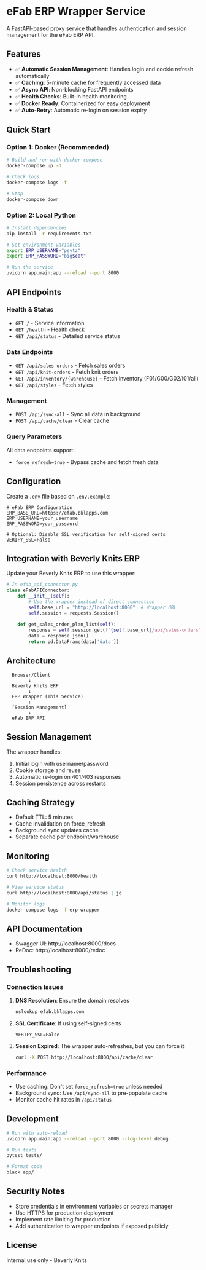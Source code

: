 # eFab ERP Wrapper Service

A FastAPI-based proxy service that handles authentication and session management for the eFab ERP API.

## Features

- ✅ **Automatic Session Management**: Handles login and cookie refresh automatically
- ✅ **Caching**: 5-minute cache for frequently accessed data
- ✅ **Async API**: Non-blocking FastAPI endpoints
- ✅ **Health Checks**: Built-in health monitoring
- ✅ **Docker Ready**: Containerized for easy deployment
- ✅ **Auto-Retry**: Automatic re-login on session expiry

## Quick Start

### Option 1: Docker (Recommended)

```bash
# Build and run with docker-compose
docker-compose up -d

# Check logs
docker-compose logs -f

# Stop
docker-compose down
```

### Option 2: Local Python

```bash
# Install dependencies
pip install -r requirements.txt

# Set environment variables
export ERP_USERNAME="psytz"
export ERP_PASSWORD="big$cat"

# Run the service
uvicorn app.main:app --reload --port 8000
```

## API Endpoints

### Health & Status

- `GET /` - Service information
- `GET /health` - Health check
- `GET /api/status` - Detailed service status

### Data Endpoints

- `GET /api/sales-orders` - Fetch sales orders
- `GET /api/knit-orders` - Fetch knit orders
- `GET /api/inventory/{warehouse}` - Fetch inventory (F01/G00/G02/I01/all)
- `GET /api/styles` - Fetch styles

### Management

- `POST /api/sync-all` - Sync all data in background
- `POST /api/cache/clear` - Clear cache

### Query Parameters

All data endpoints support:
- `force_refresh=true` - Bypass cache and fetch fresh data

## Configuration

Create a `.env` file based on `.env.example`:

```env
# eFab ERP Configuration
ERP_BASE_URL=https://efab.bklapps.com
ERP_USERNAME=your_username
ERP_PASSWORD=your_password

# Optional: Disable SSL verification for self-signed certs
VERIFY_SSL=False
```

## Integration with Beverly Knits ERP

Update your Beverly Knits ERP to use this wrapper:

```python
# In efab_api_connector.py
class eFabAPIConnector:
    def __init__(self):
        # Use the wrapper instead of direct connection
        self.base_url = "http://localhost:8000"  # Wrapper URL
        self.session = requests.Session()
    
    def get_sales_order_plan_list(self):
        response = self.session.get(f"{self.base_url}/api/sales-orders")
        data = response.json()
        return pd.DataFrame(data['data'])
```

## Architecture

```
  Browser/Client
        ↓
  Beverly Knits ERP
        ↓
  ERP Wrapper (This Service)
        ↓
  [Session Management]
        ↓
  eFab ERP API
```

## Session Management

The wrapper handles:
1. Initial login with username/password
2. Cookie storage and reuse
3. Automatic re-login on 401/403 responses
4. Session persistence across restarts

## Caching Strategy

- Default TTL: 5 minutes
- Cache invalidation on force_refresh
- Background sync updates cache
- Separate cache per endpoint/warehouse

## Monitoring

```bash
# Check service health
curl http://localhost:8000/health

# View service status
curl http://localhost:8000/api/status | jq

# Monitor logs
docker-compose logs -f erp-wrapper
```

## API Documentation

- Swagger UI: http://localhost:8000/docs
- ReDoc: http://localhost:8000/redoc

## Troubleshooting

### Connection Issues

1. **DNS Resolution**: Ensure the domain resolves
   ```bash
   nslookup efab.bklapps.com
   ```

2. **SSL Certificate**: If using self-signed certs
   ```env
   VERIFY_SSL=False
   ```

3. **Session Expired**: The wrapper auto-refreshes, but you can force it
   ```bash
   curl -X POST http://localhost:8000/api/cache/clear
   ```

### Performance

- Use caching: Don't set `force_refresh=true` unless needed
- Background sync: Use `/api/sync-all` to pre-populate cache
- Monitor cache hit rates in `/api/status`

## Development

```bash
# Run with auto-reload
uvicorn app.main:app --reload --port 8000 --log-level debug

# Run tests
pytest tests/

# Format code
black app/
```

## Security Notes

- Store credentials in environment variables or secrets manager
- Use HTTPS for production deployment
- Implement rate limiting for production
- Add authentication to wrapper endpoints if exposed publicly

## License

Internal use only - Beverly Knits